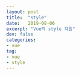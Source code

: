 ```yaml
---
layout: post
title:  "style"
date:   2019-08-06
excerpt: "Vue의 style 지원"
dev: false
categories:
- vue
tag:
- vue
- style
---
```

